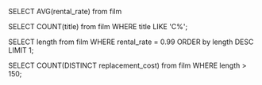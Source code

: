 SELECT AVG(rental_rate) from film

SELECT COUNT(title) from film
WHERE title LIKE 'C%';

SELECT length from film
WHERE rental_rate = 0.99
ORDER by length DESC
LIMIT 1;

SELECT COUNT(DISTINCT replacement_cost) from film
WHERE length > 150;